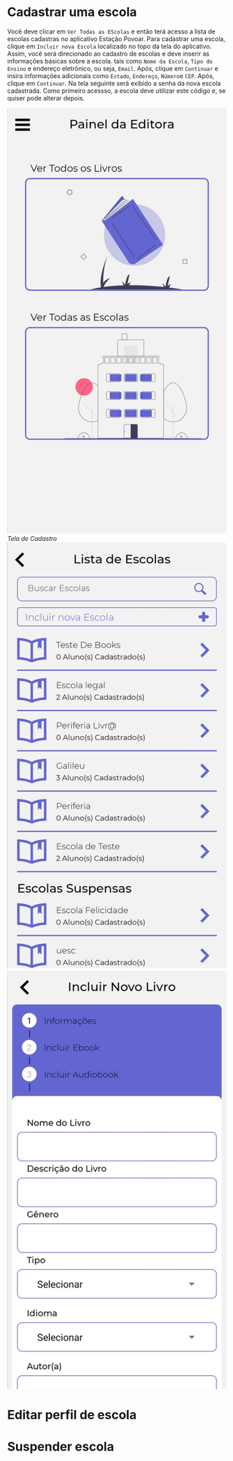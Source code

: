 # Cadastrar uma escola

 Você deve clicar em ``Ver Todas as EScolas`` e então terá acesso a lista de escolas cadastras no aplicativo Estação Povoar. Para cadastrar uma escola, clique em ``Incluir nova Escola`` localizado no topo da tela do aplicativo. Assim, você será direcionado ao cadastro de escolas e deve inserir as informações básicas sobre a escola. tais como ``Nome da Escola``, ``Tipo do Ensino`` e endereço eletrônico, ou seja, ``Email``. Após, clique em ``Continuar`` e insira informações adicionais como ``Estado``, ``Endereço``, ``Número``e ``CEP``. Após, clique em ``Continuar``. Na tela seguinte será exibido a senha da nova escola cadastrada. Como primeiro acessso, a escola deve utilizar este código e, se quiser pode alterar depois.
 
 ![Tela Cadastros](./imagens/editora3.jpg)
 *Tela de Cadastro*
 ![Tela Cadastro Escolas](./imagens/editora4.jpg)
 ![Tela Informações](./imagens/editora5.jpg)

# Editar perfil de escola

# Suspender escola

